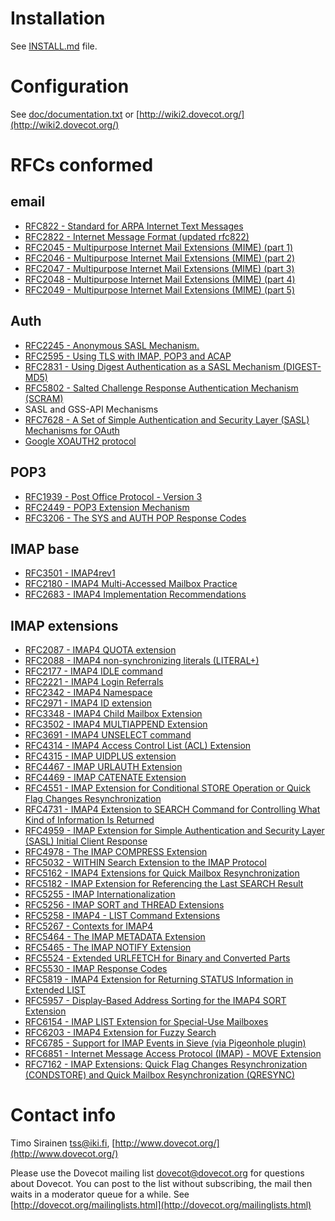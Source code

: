 Installation
============

See [INSTALL.md](INSTALL.md) file.


Configuration
=============

See [doc/documentation.txt](doc/documentation.txt) or [http://wiki2.dovecot.org/](http://wiki2.dovecot.org/)


RFCs conformed
==============


email
-----

- [RFC822 - Standard for ARPA Internet Text Messages](http://www.rfc-base.org/rfc-822.html)
- [RFC2822 - Internet Message Format (updated rfc822)](http://www.rfc-base.org/rfc-2822.html)
- [RFC2045 - Multipurpose Internet Mail Extensions (MIME) (part 1)](http://www.rfc-base.org/rfc-2045.html)
- [RFC2046 - Multipurpose Internet Mail Extensions (MIME) (part 2)](http://www.rfc-base.org/rfc-2046.html)
- [RFC2047 - Multipurpose Internet Mail Extensions (MIME) (part 3)](http://www.rfc-base.org/rfc-2047.html)
- [RFC2048 - Multipurpose Internet Mail Extensions (MIME) (part 4)](http://www.rfc-base.org/rfc-2048.html)
- [RFC2049 - Multipurpose Internet Mail Extensions (MIME) (part 5)](http://www.rfc-base.org/rfc-2049.html)

Auth
----         

- [RFC2245 - Anonymous SASL Mechanism.](http://www.rfc-base.org/rfc-2245.html)
- [RFC2595 - Using TLS with IMAP, POP3 and ACAP](http://www.rfc-base.org/rfc-2595.html)
- [RFC2831 - Using Digest Authentication as a SASL Mechanism (DIGEST-MD5)](http://www.rfc-base.org/rfc-2831.html)
- [RFC5802 - Salted Challenge Response Authentication Mechanism (SCRAM)](http://www.rfc-base.org/rfc-5802.html)
- SASL and GSS-API Mechanisms 
- [RFC7628 - A Set of Simple Authentication and Security Layer (SASL) Mechanisms for OAuth](https://tools.ietf.org/html/rfc7628)
- [Google XOAUTH2 protocol](https://developers.google.com/gmail/xoauth2_protocol)

POP3
----           

- [RFC1939 - Post Office Protocol - Version 3](http://www.rfc-base.org/rfc-1939.html)
- [RFC2449 - POP3 Extension Mechanism](http://www.rfc-base.org/rfc-2449.html)
- [RFC3206 - The SYS and AUTH POP Response Codes](http://www.rfc-base.org/rfc-3206.html)

IMAP base
---------

- [RFC3501 - IMAP4rev1](http://www.rfc-base.org/rfc-3501.html)
- [RFC2180 - IMAP4 Multi-Accessed Mailbox Practice](http://www.rfc-base.org/rfc-2180.html)
- [RFC2683 - IMAP4 Implementation Recommendations](http://www.rfc-base.org/rfc-2683.html)

IMAP extensions
---------------

- [RFC2087 - IMAP4 QUOTA extension](http://www.rfc-base.org/rfc-2087.html)
- [RFC2088 - IMAP4 non-synchronizing literals (LITERAL+)](http://www.rfc-base.org/rfc-2088.html)
- [RFC2177 - IMAP4 IDLE command](http://www.rfc-base.org/rfc-2177.html)
- [RFC2221 - IMAP4 Login Referrals](http://www.rfc-base.org/rfc-2221.html)
- [RFC2342 - IMAP4 Namespace](http://www.rfc-base.org/rfc-2342.html)
- [RFC2971 - IMAP4 ID extension](http://www.rfc-base.org/rfc-2971.html)
- [RFC3348 - IMAP4 Child Mailbox Extension](http://www.rfc-base.org/rfc-3348.html)
- [RFC3502 - IMAP4 MULTIAPPEND Extension](http://www.rfc-base.org/rfc-3502.html)
- [RFC3691 - IMAP4 UNSELECT command](http://www.rfc-base.org/rfc-3691.html)
- [RFC4314 - IMAP4 Access Control List (ACL) Extension](http://www.rfc-base.org/rfc-4314.html)
- [RFC4315 - IMAP UIDPLUS extension](http://www.rfc-base.org/rfc-4315.html)
- [RFC4467 - IMAP URLAUTH Extension](http://www.rfc-base.org/rfc-4467.html)
- [RFC4469 - IMAP CATENATE Extension](http://www.rfc-base.org/rfc-4469.html)
- [RFC4551 - IMAP Extension for Conditional STORE Operation or Quick Flag Changes Resynchronization](http://www.rfc-base.org/rfc-4551.html)
- [RFC4731 - IMAP4 Extension to SEARCH Command for Controlling What Kind of Information Is Returned](http://www.rfc-base.org/rfc-4731.html)
- [RFC4959 - IMAP Extension for Simple Authentication and Security Layer (SASL) Initial Client Response](http://www.rfc-base.org/rfc-4959.html)
- [RFC4978 - The IMAP COMPRESS Extension](http://www.rfc-base.org/rfc-4978.html)
- [RFC5032 - WITHIN Search Extension to the IMAP Protocol](http://www.rfc-base.org/rfc-5032.html)
- [RFC5162 - IMAP4 Extensions for Quick Mailbox Resynchronization](http://www.rfc-base.org/rfc-5162.html)
- [RFC5182 - IMAP Extension for Referencing the Last SEARCH Result](http://www.rfc-base.org/rfc-5182.html)
- [RFC5255 - IMAP Internationalization](http://www.rfc-base.org/rfc-5255.html)
- [RFC5256 - IMAP SORT and THREAD Extensions](http://www.rfc-base.org/rfc-5256.html)
- [RFC5258 - IMAP4 - LIST Command Extensions](http://www.rfc-base.org/rfc-5258.html)
- [RFC5267 - Contexts for IMAP4](http://www.rfc-base.org/rfc-5267.html)
- [RFC5464 - The IMAP METADATA Extension](http://www.rfc-base.org/rfc-5464.html)
- [RFC5465 - The IMAP NOTIFY Extension](http://www.rfc-base.org/rfc-5465.html)
- [RFC5524 - Extended URLFETCH for Binary and Converted Parts](http://www.rfc-base.org/rfc-5524.html)
- [RFC5530 - IMAP Response Codes](http://www.rfc-base.org/rfc-5530.html)
- [RFC5819 - IMAP4 Extension for Returning STATUS Information in Extended LIST](http://www.rfc-base.org/rfc-5819.html)
- [RFC5957 - Display-Based Address Sorting for the IMAP4 SORT Extension](http://www.rfc-base.org/rfc-5957.html)
- [RFC6154 - IMAP LIST Extension for Special-Use Mailboxes](http://www.rfc-base.org/rfc-6154.html)
- [RFC6203 - IMAP4 Extension for Fuzzy Search](http://www.rfc-base.org/rfc-6203.html)
- [RFC6785 - Support for IMAP Events in Sieve (via Pigeonhole plugin)](http://www.rfc-base.org/rfc-6785.html)
- [RFC6851 - Internet Message Access Protocol (IMAP) - MOVE Extension](http://www.rfc-base.org/rfc-6851.html)
- [RFC7162 - IMAP Extensions: Quick Flag Changes Resynchronization (CONDSTORE) and Quick Mailbox Resynchronization (QRESYNC)](http://www.rfc-base.org/rfc-7162.html)

Contact info
============

Timo Sirainen tss@iki.fi, [http://www.dovecot.org/](http://www.dovecot.org/)

Please use the Dovecot mailing list dovecot@dovecot.org for questions about Dovecot. You can post to the list without subscribing, the mail then waits in a moderator queue for a while. See [http://dovecot.org/mailinglists.html](http://dovecot.org/mailinglists.html)
